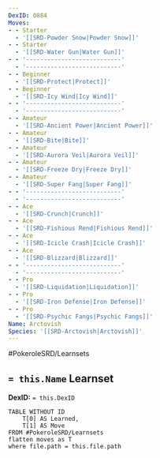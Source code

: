 ```yaml
---
DexID: 0884
Moves:
- - Starter
  - '[[SRD-Powder Snow|Powder Snow]]'
- - Starter
  - '[[SRD-Water Gun|Water Gun]]'
- - '---------------------------'
  - '---------------------------'
- - Beginner
  - '[[SRD-Protect|Protect]]'
- - Beginner
  - '[[SRD-Icy Wind|Icy Wind]]'
- - '---------------------------'
  - '---------------------------'
- - Amateur
  - '[[SRD-Ancient Power|Ancient Power]]'
- - Amateur
  - '[[SRD-Bite|Bite]]'
- - Amateur
  - '[[SRD-Aurora Veil|Aurora Veil]]'
- - Amateur
  - '[[SRD-Freeze Dry|Freeze Dry]]'
- - Amateur
  - '[[SRD-Super Fang|Super Fang]]'
- - '---------------------------'
  - '---------------------------'
- - Ace
  - '[[SRD-Crunch|Crunch]]'
- - Ace
  - '[[SRD-Fishious Rend|Fishious Rend]]'
- - Ace
  - '[[SRD-Icicle Crash|Icicle Crash]]'
- - Ace
  - '[[SRD-Blizzard|Blizzard]]'
- - '---------------------------'
  - '---------------------------'
- - Pro
  - '[[SRD-Liquidation|Liquidation]]'
- - Pro
  - '[[SRD-Iron Defense|Iron Defense]]'
- - Pro
  - '[[SRD-Psychic Fangs|Psychic Fangs]]'
Name: Arctovish
Species: '[[SRD-Arctovish|Arctovish]]'
---
```


#PokeroleSRD/Learnsets

## `= this.Name` Learnset

**DexID:** `= this.DexID`

```dataview
TABLE WITHOUT ID
    T[0] AS Learned,
    T[1] AS Move
FROM #PokeroleSRD/Learnsets
flatten moves as T
where file.path = this.file.path
```
